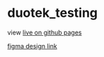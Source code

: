 # duotek_testing

view [live on github pages](https://vodoleev-vladislav.github.io/duotek_testing/index.html)

[figma design link](https://www.figma.com/file/cq02hQRTIgF6UllRvI5e8WZK/Testing)
